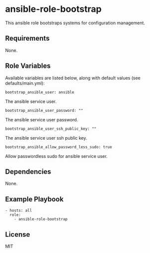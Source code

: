 # ansible-role-bootstrap

This ansible role bootstraps systems for configuration management.

## Requirements

None.

## Role Variables

Available variables are listed below, along with default values (see defaults/main.yml):

    bootstrap_ansible_user: ansible

The ansible service user.

    bootstrap_ansible_user_password: ""

The ansible service user password.

    bootstrap_ansible_user_ssh_public_key: ""

The ansible service user ssh public key.

    bootstrap_ansible_allow_password_less_sudo: true

Allow passwordless sudo for ansible service user.

## Dependencies

None.

## Example Playbook

    - hosts: all
      role:
        - ansible-role-bootstrap

## License

MIT
